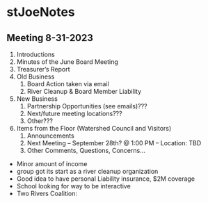# stJoeNotes
## Meeting 8-31-2023
1. Introductions
2. Minutes of the June Board Meeting
3. Treasurer’s Report
4. Old Business
    1. Board Action taken via email
    2. River Cleanup & Board Member Liability
5. New Business
    1. Partnership Opportunities (see emails)???
    2. Next/future meeting locations???
    3. Other???
6. Items from the Floor (Watershed Council and Visitors)
    1. Announcements
    2. Next Meeting – September 28th? @ 1:00 PM – Location: TBD
    3. Other Comments, Questions, Concerns…
    
- Minor amount of income
- group got its start as a river cleanup organization
- Good idea to have personal Liability insurance, $2M coverage
- School looking for way to be interactive 
- Two Rivers Coalition: 
